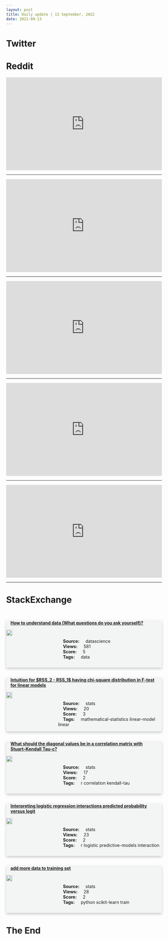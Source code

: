 ```yaml
---
layout: post
title: Daily update | 13 September, 2022
date: 2022-09-13
---
```


<script async src="https://platform.twitter.com/widgets.js" charset="utf-8"></script>


<script src='https://storage.ko-fi.com/cdn/scripts/overlay-widget.js'></script>
<script>
  kofiWidgetOverlay.draw('themldojo', {
    'type': 'floating-chat',
    'floating-chat.donateButton.text': 'Support me',
    'floating-chat.donateButton.background-color': '#f45d22',
    'floating-chat.donateButton.text-color': '#fff'
  });
</script>

# Twitter 

<blockquote class="twitter-tweet"><a href="https://twitter.com/ipsumkyle/status/1569123131943522305"></a></blockquote>

<blockquote class="twitter-tweet"><a href="https://twitter.com/sarameghanbeery/status/1569360054318678017"></a></blockquote>

<blockquote class="twitter-tweet"><a href="https://twitter.com/KirkDBorne/status/1569125360213856256"></a></blockquote>

<blockquote class="twitter-tweet"><a href="https://twitter.com/unusual_whales/status/1569162552558637056"></a></blockquote>

<blockquote class="twitter-tweet"><a href="https://twitter.com/drsrinathsridha/status/1569393146932363264"></a></blockquote>

<blockquote class="twitter-tweet"><a href="https://twitter.com/karpathy/status/1569336376260460544"></a></blockquote>

<blockquote class="twitter-tweet"><a href="https://twitter.com/ylecun/status/1569123668034465792"></a></blockquote>

<blockquote class="twitter-tweet"><a href="https://twitter.com/ylecun/status/1569362519910715397"></a></blockquote>

<blockquote class="twitter-tweet"><a href="https://twitter.com/MetaAI/status/1569341437719810050"></a></blockquote>

<blockquote class="twitter-tweet"><a href="https://twitter.com/PyTorch/status/1569341709565173761"></a></blockquote>

# Reddit 

<iframe id="reddit-embed" src="https://www.redditmedia.com/r/datascience/comments/xcdnd8/data_science_in_2022?ref_source=embed&amp;ref=share&amp;embed=true" sandbox="allow-scripts allow-same-origin allow-popups" style="border: none;" height="300" width="100%" scrolling="yes"></iframe>
<hr style="width:100%;text-align:left;margin-left:0">
<iframe id="reddit-embed" src="https://www.redditmedia.com/r/MachineLearning/comments/xch39o/d_pytorch_is_moving_to_the_linux_foundation?ref_source=embed&amp;ref=share&amp;embed=true" sandbox="allow-scripts allow-same-origin allow-popups" style="border: none;" height="300" width="100%" scrolling="yes"></iframe>
<hr style="width:100%;text-align:left;margin-left:0">
<iframe id="reddit-embed" src="https://www.redditmedia.com/r/datascience/comments/xch8m7/this_is_why_you_need_to_learn_about_harmonic_means?ref_source=embed&amp;ref=share&amp;embed=true" sandbox="allow-scripts allow-same-origin allow-popups" style="border: none;" height="300" width="100%" scrolling="yes"></iframe>
<hr style="width:100%;text-align:left;margin-left:0">
<iframe id="reddit-embed" src="https://www.redditmedia.com/r/datascience/comments/xci5e7/iykyk?ref_source=embed&amp;ref=share&amp;embed=true" sandbox="allow-scripts allow-same-origin allow-popups" style="border: none;" height="300" width="100%" scrolling="yes"></iframe>
<hr style="width:100%;text-align:left;margin-left:0">
<iframe id="reddit-embed" src="https://www.redditmedia.com/r/MachineLearning/comments/xciu8m/d_pytorch_distributed_data_parallelism_under_the?ref_source=embed&amp;ref=share&amp;embed=true" sandbox="allow-scripts allow-same-origin allow-popups" style="border: none;" height="300" width="100%" scrolling="yes"></iframe>
<hr style="width:100%;text-align:left;margin-left:0">

<style>
.card {
box-shadow: 0 4px 8px 0 rgba(0,0,0,0.2);
transition: 0.3s;
width: 100%;
background-color: #F3F4F4;
}
p{
    margin-left:  3em;
    padding-top: 1em;
}
.part2{
    display: grid;
    grid-template-columns: 1fr 3fr;
}
h4{
    margin: 1em;
}

.card:hover {
box-shadow: 0 8px 16px 0 rgba(0,0,0,0.2);
}
b {
padding: 2px 16px;
}
</style>
  
# StackExchange 


  <br>
  <div class="card">
  <h4><a href='https://datascience.stackexchange.com/questions/114332/how-to-understand-data-what-questions-do-you-ask-yourself'>How to understand data (What questions do you ask yourself)?</a></h4> 
  <div class="part2">
      <img src="https://cdn.sstatic.net/Sites/datascience/Img/apple-touch-icon@2.png?v=1c36463984b3" alt="Img missing!" style="width:40%">
      <p><b>Source:</b> datascience<br><b>Views:</b> 581<br><b>Score:</b> 5<br><b>Tags:</b> <span class="badge badge-dark">data</span></p> 
  </div>
  </div>
      
  <br>
  <div class="card">
  <h4><a href='https://stats.stackexchange.com/questions/588557/intuition-for-rss-2-rss-1-having-chi-square-distribution-in-f-test-for-linea'>Intuition for $RSS_2 - RSS_1$ having chi-square distribution in F-test for linear models</a></h4> 
  <div class="part2">
      <img src="https://cdn.sstatic.net/Sites/stats/Img/apple-touch-icon@2.png?v=344f57aa10cc" alt="Img missing!" style="width:40%">
      <p><b>Source:</b> stats<br><b>Views:</b> 20<br><b>Score:</b> 3<br><b>Tags:</b> <span class="badge badge-dark">mathematical-statistics</span> <span class="badge badge-dark">linear-model</span> <span class="badge badge-dark">linear</span></p> 
  </div>
  </div>
      
  <br>
  <div class="card">
  <h4><a href='https://stats.stackexchange.com/questions/588542/what-should-the-diagonal-values-be-in-a-correlation-matrix-with-stuart-kendall-t'>What should the diagonal values be in a correlation matrix with Stuart–Kendall Tau-c?</a></h4> 
  <div class="part2">
      <img src="https://cdn.sstatic.net/Sites/stats/Img/apple-touch-icon@2.png?v=344f57aa10cc" alt="Img missing!" style="width:40%">
      <p><b>Source:</b> stats<br><b>Views:</b> 17<br><b>Score:</b> 2<br><b>Tags:</b> <span class="badge badge-dark">r</span> <span class="badge badge-dark">correlation</span> <span class="badge badge-dark">kendall-tau</span></p> 
  </div>
  </div>
      
  <br>
  <div class="card">
  <h4><a href='https://stats.stackexchange.com/questions/588532/interpreting-logistic-regression-interactions-predicted-probability-versus-logit'>Interpreting logistic regression interactions predicted probability versus logit</a></h4> 
  <div class="part2">
      <img src="https://cdn.sstatic.net/Sites/stats/Img/apple-touch-icon@2.png?v=344f57aa10cc" alt="Img missing!" style="width:40%">
      <p><b>Source:</b> stats<br><b>Views:</b> 23<br><b>Score:</b> 2<br><b>Tags:</b> <span class="badge badge-dark">r</span> <span class="badge badge-dark">logistic</span> <span class="badge badge-dark">predictive-models</span> <span class="badge badge-dark">interaction</span></p> 
  </div>
  </div>
      
  <br>
  <div class="card">
  <h4><a href='https://stats.stackexchange.com/questions/588516/add-more-data-to-training-set'>add more data to training set</a></h4> 
  <div class="part2">
      <img src="https://cdn.sstatic.net/Sites/stats/Img/apple-touch-icon@2.png?v=344f57aa10cc" alt="Img missing!" style="width:40%">
      <p><b>Source:</b> stats<br><b>Views:</b> 28<br><b>Score:</b> 2<br><b>Tags:</b> <span class="badge badge-dark">python</span> <span class="badge badge-dark">scikit-learn</span> <span class="badge badge-dark">train</span></p> 
  </div>
  </div>
      
# The End